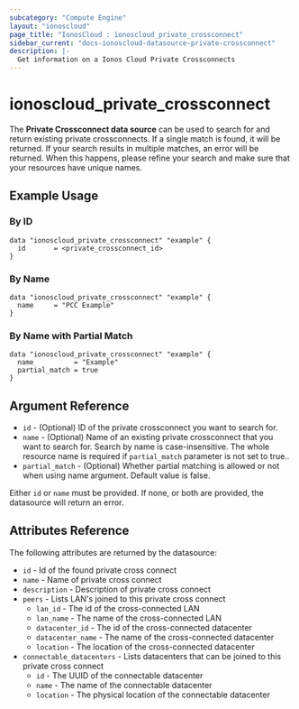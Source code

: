 ```yaml
---
subcategory: "Compute Engine"
layout: "ionoscloud"
page_title: "IonosCloud : ionoscloud_private_crossconnect"
sidebar_current: "docs-ionoscloud-datasource-private-crossconnect"
description: |-
  Get information on a Ionos Cloud Private Crossconnects
---
```


# ionoscloud\_private_crossconnect

The **Private Crossconnect data source** can be used to search for and return existing private crossconnects.
If a single match is found, it will be returned. If your search results in multiple matches, an error will be returned.
When this happens, please refine your search and make sure that your resources have unique names.

## Example Usage

### By ID
```hcl
data "ionoscloud_private_crossconnect" "example" {
  id       = <private_crossconnect_id>
}
```

### By Name
```hcl
data "ionoscloud_private_crossconnect" "example" {
  name     = "PCC Example"
}
```

### By Name with Partial Match
```hcl
data "ionoscloud_private_crossconnect" "example" {
  name          = "Example"
  partial_match = true
}
```

## Argument Reference

* `id` - (Optional) ID of the private crossconnect you want to search for.
* `name` - (Optional) Name of an existing private crossconnect that you want to search for. Search by name is case-insensitive. The whole resource name is required if `partial_match` parameter is not set to true..
* `partial_match` - (Optional) Whether partial matching is allowed or not when using name argument. Default value is false.

Either `id` or `name` must be provided. If none, or both are provided, the datasource will return an error.

## Attributes Reference

The following attributes are returned by the datasource:

* `id` - Id of the found private cross connect
* `name` - Name of private cross connect 
* `description` - Description of private cross connect
* `peers` - Lists LAN's joined to this private cross connect
  * `lan_id` - The id of the cross-connected LAN
  * `lan_name` - The name of the cross-connected LAN
  * `datacenter_id` - The id of the cross-connected datacenter
  * `datacenter_name` - The name of the cross-connected datacenter
  * `location` - The location of the cross-connected datacenter
* `connectable_datacenters` - Lists datacenters that can be joined to this private cross connect
  * `id` - The UUID of the connectable datacenter
  * `name` - The name of the connectable datacenter
  * `location` - The physical location of the connectable datacenter